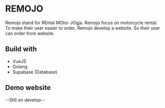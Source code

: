# REMOJO

Remojo stand for REntal MOtor JOgja. Remojo focus on motorcycle rental. To make their user easier to order, Remojo develop a website. So their user can order from website.

## Build with
- VueJS
- Golang
- Supabase (Database)

## Demo website
--Still on develop--
